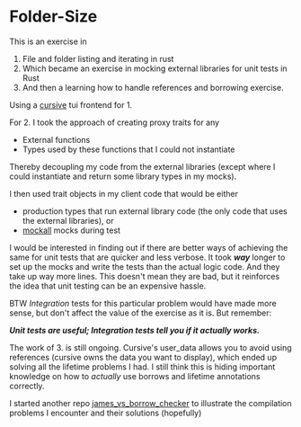 # Folder-Size

This is an exercise in

1. File and folder listing and iterating in rust
2. Which became an exercise in mocking external libraries for unit tests in Rust
3. And then a learning how to handle references and borrowing exercise.

Using a [cursive](https://github.com/gyscos/cursive) tui frontend for 1.

For 2. I took the approach of creating proxy traits for any

- External functions
- Types used by these functions that I could not instantiate

Thereby decoupling my code from the external libraries (except where I could instantiate and return
some library types
in my mocks).

I then used trait objects in my client code that would be either

* production types that run external library code (the only code that uses the external libraries),
  or
* [mockall](https://github.com/asomers/mockall) mocks during test

I would be interested in finding out if there are better ways of achieving the same for unit tests
that are quicker and
less verbose. It took ***way*** longer to set up the mocks and write the tests than the actual logic
code. And they take
up way more lines. This doesn't mean they are bad, but it reinforces the idea that unit testing can
be an expensive
hassle.

BTW *Integration* tests for this particular problem would have made more sense, but don't affect the
value of the
exercise
as it is. But remember:

**_Unit tests are useful; Integration tests tell you if it actually works._**

The work of 3. is still ongoing. Cursive's user_data allows you to avoid using references
(cursive owns the data you want to display), which ended up solving all the lifetime problems I
had. I still think this is hiding important knowledge on how to _actually_ use borrows and
lifetime annotations correctly.

I started another repo [james_vs_borrow_checker](https://github.com/jayber/james_vs_borrow_checker)
to illustrate the compilation problems I encounter and their solutions (hopefully)
